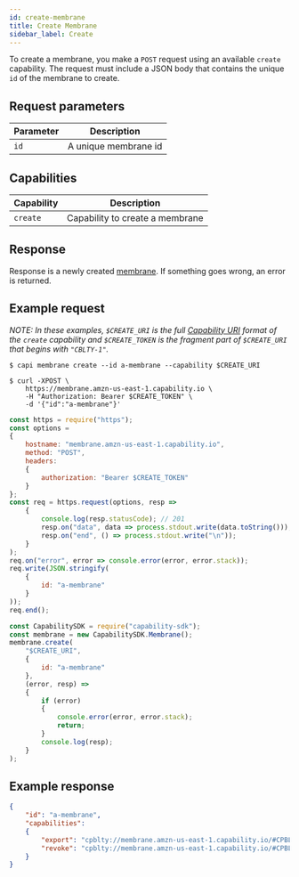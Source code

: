```yaml
---
id: create-membrane
title: Create Membrane
sidebar_label: Create
---
```


To create a membrane, you make a `POST` request using an available `create` capability. The request must include a JSON body that contains the unique `id` of the membrane to create.

## Request parameters

| Parameter | Description
| --------- | ----------- |
| `id`      | A unique membrane id

## Capabilities

| Capability | Description
| ---------- | ----------- |
| `create`   | Capability to create a membrane

## Response

Response is a newly created [membrane](membrane.md). If something goes wrong, an error is returned.

## Example request

_NOTE: In these examples, `$CREATE_URI` is the full [Capability URI](https://github.com/capabilityio/capability-uri#capability-uri-scheme) format of the `create` capability and `$CREATE_TOKEN` is the fragment part of `$CREATE_URI` that begins with `"CBLTY-1"`._

<!--DOCUSAURUS_CODE_TABS-->
<!--capi-->
```plaintext
$ capi membrane create --id a-membrane --capability $CREATE_URI
```
<!--curl-->
```plaintext
$ curl -XPOST \
    https://membrane.amzn-us-east-1.capability.io \
    -H "Authorization: Bearer $CREATE_TOKEN" \
    -d '{"id":"a-membrane"}'
```
<!--node.js-->
```javascript
const https = require("https");
const options =
{
    hostname: "membrane.amzn-us-east-1.capability.io",
    method: "POST",
    headers:
    {
        authorization: "Bearer $CREATE_TOKEN"
    }
};
const req = https.request(options, resp =>
    {
        console.log(resp.statusCode); // 201
        resp.on("data", data => process.stdout.write(data.toString()));
        resp.on("end", () => process.stdout.write("\n"));
    }
);
req.on("error", error => console.error(error, error.stack));
req.write(JSON.stringify(
    {
        id: "a-membrane"
    }
));
req.end();
```
<!--capability-sdk-js-->
```javascript
const CapabilitySDK = require("capability-sdk");
const membrane = new CapabilitySDK.Membrane();
membrane.create(
    "$CREATE_URI",
    {
        id: "a-membrane"
    },
    (error, resp) =>
    {
        if (error)
        {
            console.error(error, error.stack);
            return;
        }
        console.log(resp);
    }
);
```
<!--END_DOCUSAURUS_CODE_TABS-->

## Example response

```json
{
    "id": "a-membrane",
    "capabilities":
    {
        "export": "cpblty://membrane.amzn-us-east-1.capability.io/#CPBLTY1-JEoyZGkxQOq8u2RMPf8cwMZ9rNSUCSg0JzrWTp31E9cW5rvaOC8bkdkwpKstOBxfOHa-nV1cQ6ggog9m0tt8Jw",
        "revoke": "cpblty://membrane.amzn-us-east-1.capability.io/#CPBLTY1-U5XhCSmAOE97XoJboKCTB500w2BPSW_1dstjsbl2z7HprewryLSp0Dze40LQOm7Nfa2whFkUDJWCjjXI4VfNTw"
    }
}
```
